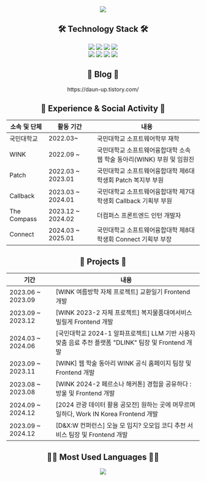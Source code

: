 <!--
**daun-up/daun-up** is a ✨ _special_ ✨ repository because its `README.md` (this file) appears on your GitHub profile.

Here are some ideas to get you started:

- 🔭 I’m currently working on ...
- 🌱 I’m currently learning ...
- 👯 I’m looking to collaborate on ...
- 🤔 I’m looking for help with ...
- 💬 Ask me about ...
- 📫 How to reach me: ...
- 😄 Pronouns: ...
- ⚡ Fun fact: ...
-->
<p align="center">
<img src="https://capsule-render.vercel.app/api?type=venom&height=300&color=dcedc8&text=daun-up&textBg=false&fontColor=7cb342&stroke=f1f8e9"/>
</p>


<h2 align="center">🛠 Technology Stack 🛠</h2>
<p align="center">


<img src="https://img.shields.io/badge/Vue.js-4FC08D?style=for-the-badge&logo=Vue.js&logoColor=white"/>
<img src="https://img.shields.io/badge/Nuxt.js-002E3B?style=for-the-badge&logo=nuxtdotjs&logoColor=#00DC82"/>
<img src="https://img.shields.io/badge/react-%2320232a.svg?style=for-the-badge&logo=react&logoColor=%2361DAFB"/>
<img src="https://img.shields.io/badge/Next.js-000000?style=for-the-badge&logo=Next.js&logoColor=white"/><br>
<img src="https://img.shields.io/badge/javascript-%23323330.svg?style=for-the-badge&logo=javascript&logoColor=%23F7DF1E"/>
<img src="https://img.shields.io/badge/Typescript-3178C6?style=for-the-badge&logo=Typescript&logoColor=white"/>
<img src="https://img.shields.io/badge/python-3670A0?style=for-the-badge&logo=python&logoColor=ffdd54"/>
<img src="https://img.shields.io/badge/Spring-6DB33F?style=for-the-badge&logo=Spring&logoColor=white"/>
</p>

<h2 align="center">💾 Blog 💾</h2>
<p align="center">
	https://daun-up.tistory.com/
</p>



<!--
<h2 align="center">GitHub Stats</h2>
<p align="center"> 
 <img src="https://github-readme-stats.vercel.app/api?username=daun-up&theme=swift&show_icons=true"/></a>
</p>
-->

<div align='center' style={{width: 394px }}>
<h2 align='center'>🥒 Experience & Social Activity 🥒</h2>

| 소속 및 단체 | 활동 기간 | 내용 |
| --- | --- | --- |
| 국민대학교 | 2022.03~ | 국민대학교 소프트웨어학부 재학 |
| WINK | 2022.09 ~ | 국민대학교 소프트웨어융합대학 소속 웹 학술 동아리(WINK) 부원 및 임원진|
| Patch | 2022.03 ~ 2023.01 | 국민대학교 소프트웨어융합대학 제6대 학생회 Patch 복지부 부원 |
| Callback | 2023.03 ~ 2024.01 | 국민대학교 소프트웨어융합대학 제7대 학생회 Callback 기획부 부원 |
| The Compass | 2023.12 ~ 2024.02 | 더컴퍼스 프론트엔드 인턴 개발자 |
| Connect | 2024.03 ~ 2025.01 | 국민대학교 소프트웨어융합대학 제8대 학생회 Connect 기획부 부장 |

<div align='center' style={{width: 394px }}>
<h2 align='center'>🍪 Projects 🍪</h2>

| 기간 | 내용 |
| --- | --- |
| 2023.06 ~ 2023.09 | [WINK 여름방학 자체 프로젝트] 교환일기 Frontend 개발|
| 2023.09 ~ 2023.12 | [WINK 2023-2 자체 프로젝트] 복지물품대여서비스 빌릴게 Frontend 개발 |
| 2024.03 ~ 2024.06 | [국민대학교 2024-1 알파프로젝트] LLM 기반 사용자 맞춤 음료 추천 플랫폼 "DLINK" 팀장 및 Frontend 개발 |
| 2023.09 ~ 2023.11 | [WINK] 웹 학술 동아리 WINK 공식 홈페이지 팀장 및 Frontend 개발 |
| 2023.08 ~ 2023.08 | [WINK 2024-2 페르소나 해커톤] 경험을 공유하다 : 방울 및 Frontend 개발 |
| 2024.09 ~ 2024.12 | [2024 관광 데이터 활용 공모전] 원하는 곳에 머무르며 일하다, Work IN Korea Frontend 개발 |
| 2023.09 ~ 2024.12 | [D&X:W 컨퍼런스] 오늘 모 입지? 오모입 코디 추천 서비스 팀장 및 Frontend 개발 |



<h2 align="center">😶‍🌫️ Most Used Languages 😶‍🌫️</h2>
<p align="center"> 
 <img src="https://github-readme-stats.vercel.app/api/top-langs/?username=daun-up&layout=compact"/></a>
</p>



